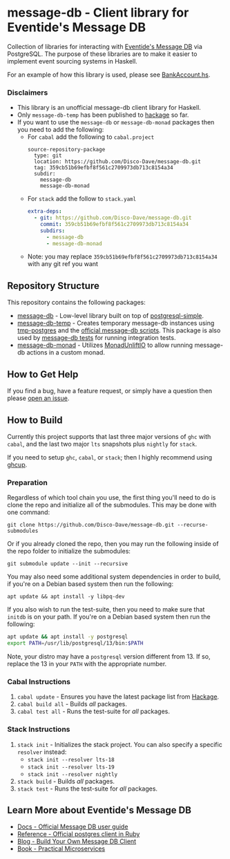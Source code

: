 # message-db - Client library for Eventide's Message DB

Collection of libraries for interacting with [Eventide's Message DB](http://docs.eventide-project.org/user-guide/message-db/) via PostgreSQL. 
The purpose of these libraries are to make it easier to implement event sourcing 
systems in Haskell.

For an example of how this library is used, please see [BankAccount.hs](./message-db/test/Examples/BankAccount.hs).

### Disclaimers
- This library is an unofficial message-db client library for Haskell.
- Only `message-db-temp` has been published to [hackage](https://hackage.haskell.org/package/message-db-temp) so far.
- If you want to use the `message-db` or `message-db-monad` packages then you need to add the following:
    - For `cabal` add the following to `cabal.project`
      ```cabal
      source-repository-package
        type: git
        location: https://github.com/Disco-Dave/message-db.git
        tag: 359cb51b69efbf8f561c2709973db713c8154a34
        subdir: 
          message-db
          message-db-monad
      ```
    - For `stack` add the follow to `stack.yaml`
      ```yaml
      extra-deps:
        - git: https://github.com/Disco-Dave/message-db.git
          commit: 359cb51b69efbf8f561c2709973db713c8154a34
          subdirs: 
            - message-db
            - message-db-monad
      ```
    - Note: you may replace `359cb51b69efbf8f561c2709973db713c8154a34` with any git ref you want

## Repository Structure

This repository contains the following packages:
- [message-db](./message-db) - Low-level library built on top of [postgresql-simple](https://hackage.haskell.org/package/postgresql-simple).
- [message-db-temp](./message-db-temp) - Creates temporary message-db instances using [tmp-postgres](https://hackage.haskell.org/package/tmp-postgres) and the [official message-db scripts](https://github.com/message-db/message-db). This package is also used by [message-db tests](./message-db/test/) for running integration tests.
- [message-db-monad](./message-db-monad) - Utilizes [MonadUnliftIO](https://hackage.haskell.org/package/unliftio-core-0.2.0.1/docs/Control-Monad-IO-Unlift.html#t:MonadUnliftIO) to allow running message-db actions in a custom monad.

## How to Get Help

If you find a bug, have a feature request, or simply have a question then please [open an issue](https://github.com/Disco-Dave/message-db/issues/new).

## How to Build

Currently this project supports that last three major versions of `ghc` with `cabal`, and the last two major `lts` snapshots plus `nightly` for `stack`.

If you need to setup `ghc`, `cabal`, or `stack`; then I highly recommend using [ghcup](https://www.haskell.org/ghcup/).

### Preparation

Regardless of which tool chain you use, the first thing you'll need to do is clone the repo and initialize all of the submodules. This may be done with one command:

`git clone https://github.com/Disco-Dave/message-db.git --recurse-submodules`

Or if you already cloned the repo, then you may run the following inside of the repo folder to initialize the submodules:

`git submodule update --init --recursive`

You may also need some additional system dependencies in order to build, if you're on a Debian based system then run the following:

`apt update && apt install -y libpq-dev`

If you also wish to run the test-suite, then you need to make sure that `initdb` is on your path. If you're on a Debian based system then run the following:

```bash
apt update && apt install -y postgresql
export PATH=/usr/lib/postgresql/13/bin:$PATH
```

Note, your distro may have a `postgresql` version different from 13. If so, replace the 13 in your `PATH` with the appropriate number.

### Cabal Instructions

1. `cabal update` - Ensures you have the latest package list from [Hackage](https://hackage.haskell.org/).
2. `cabal build all` - Builds _all_ packages.
3. `cabal test all` - Runs the test-suite for _all_ packages.

### Stack Instructions
1. `stack init` - Initializes the stack project. You can also specify a specific `resolver` instead:
    - `stack init --resolver lts-18`
    - `stack init --resolver lts-19`
    - `stack init --resolver nightly`
2. `stack build` - Builds _all_ packages.
3. `stack test` - Runs the test-suite for _all_ packages.

## Learn More about Eventide's Message DB

- [Docs - Official Message DB user guide](http://docs.eventide-project.org/user-guide/message-db)
- [Reference - Official postgres client in Ruby](https://github.com/eventide-project/message-store-postgres)
- [Blog - Build Your Own Message DB Client](https://blog.eventide-project.org/articles/build-your-own-message-db-client/)
- [Book - Practical Microservices](https://pragprog.com/titles/egmicro/practical-microservices/)
